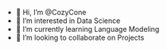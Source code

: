 - 👋 Hi, I’m @CozyCone
- 👀 I’m interested in Data Science
- 🌱 I’m currently learning Language Modeling 
- 💞️ I’m looking to collaborate on Projects


<!---
CozyCone/CozyCone is a ✨ special ✨ repository because its `README.md` (this file) appears on your GitHub profile.
You can click the Preview link to take a look at your changes.
--->
